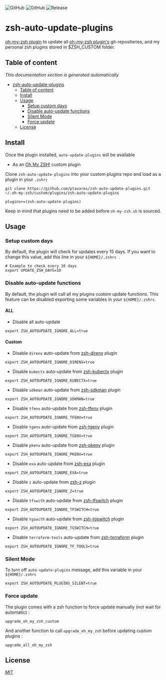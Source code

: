 ![GitHub](https://img.shields.io/github/license/ptavares/zsh-auto-update-plugins)
![GitHub](https://img.shields.io/github/license/ptavares/zsh-exa)
![Release](https://img.shields.io/badge/Release_version-0.3.0-blue)

# zsh-auto-update-plugins

[oh-my-zsh plugin](https://github.com/robbyrussell/oh-my-zsh) to update all [oh-my-zsh plugin's](https://github.com/robbyrussell/oh-my-zsh) git-repositories, and my personal zsh plugins stored in $ZSH_CUSTOM folder.

## Table of content

_This documentation section is generated automatically_

<!--TOC-->

- [zsh-auto-update-plugins](#zsh-auto-update-plugins)
  - [Table of content](#table-of-content)
  - [Install](#install)
  - [Usage](#usage)
    - [Setup custom days](#setup-custom-days)
    - [Disable auto-update functions](#disable-auto-update-functions)
    - [Silent Mode](#silent-mode)
    - [Force update](#force-update)
  - [License](#license)

<!--TOC-->

## Install

Once the plugin installed, `auto-update-plugins` will be available

- As an [Oh My ZSH!](https://github.com/robbyrussell/oh-my-zsh) custom plugin

Clone `zsh-auto-update-plugins` into your custom plugins repo and load as a plugin in your `.zshrc`

```shell script
git clone https://github.com/ptavares/zsh-auto-update-plugins.git ~/.oh-my-zsh/custom/plugins/zsh-auto-update-plugins
```

```shell script
plugins+=(zsh-auto-update-plugins)
```

Keep in mind that plugins need to be added before `oh-my-zsh.sh` is sourced.

## Usage

### Setup custom days

By default, the plugin will check for updates every 15 days. If you want to change this value, add this line in your `${HOME}/.zshrc `.

```shell script
# Example to check every 10 days
export UPDATE_ZSH_DAYS=10
```

### Disable auto-update functions

By default, the plugin will call all my plugins custom update functions.
This feature can be disabled exporting some variables in your `${HOME}/.zshrc`.

#### ALL

* Disable all auto-update

```shell script
export ZSH_AUTOUPDATE_IGNORE_ALL=true
```

#### Custom

* Disable `direnv` auto-update from [zsh-direnv](https://github.com/ptavares/zsh-direnv) plugin

```shell script
export ZSH_AUTOUPDATE_IGNORE_DIRENV=true
```

* Disable `kubectx` auto-update from [zsh-kubectx](https://github.com/ptavares/zsh-kubectx) plugin

```shell script
export ZSH_AUTOUPDATE_IGNORE_KUBECTX=true
```

* Disable `sdkman` auto-update from [zsh-sdkman](https://github.com/ptavares/zsh-sdkman) plugin

```shell script
export ZSH_AUTOUPDATE_IGNORE_SDKMAN=true
```

* Disable `tfenv` auto-update from [zsh-tfenv](https://github.com/ptavares/zsh-tfenv) plugin

```shell script
export ZSH_AUTOUPDATE_IGNORE_TFENV=true
```

* Disable `tgenv` auto-update from [zsh-tgenv](https://github.com/ptavares/zsh-tgenv) plugin

```shell script
export ZSH_AUTOUPDATE_IGNORE_TGENV=true
```

* Disable `pkenv` auto-update from [zsh-pkenv](https://github.com/ptavares/zsh-pkenv) plugin

```shell script
export ZSH_AUTOUPDATE_IGNORE_PKENV=true
```

* Disable `exa` auto-update from [zsh-exa](https://github.com/ptavares/zsh-exa) plugin

```shell script
export ZSH_AUTOUPDATE_IGNORE_EXA=true
```


* Disable `z` auto-update from [zsh-z](https://github.com/ptavares/zsh-z) plugin

```shell script
export ZSH_AUTOUPDATE_IGNORE_Z=true
```

* Disable `tfswith` auto-update from [zsh-tfswitch](https://github.com/ptavares/zsh-tfswitch) plugin

```shell script
export ZSH_AUTOUPDATE_IGNORE_TFSWITCH=true
```

* Disable `tgswith` auto-update from [zsh-tgswitch](https://github.com/ptavares/zsh-tgswitch) plugin

```shell script
export ZSH_AUTOUPDATE_IGNORE_TGSWITCH=true
```

* Disable `terraform-tools` auto-update from [zsh-terraform](https://github.com/ptavares/zsh-terraform) plugin

```shell script
export ZSH_AUTOUPDATE_IGNORE_TF_TOOLS=true
```

### Silent Mode

To turn off `auto-update-plugins` message, add this variable in your `${HOME}/.zshrc`

```shell script
export ZSH_AUTOUPDATE_PLUGINS_SILENT=true
```

### Force update

The plugin comes with a zsh function to force update manually (not wait for automatic) :

```shell script
upgrade_oh_my_zsh_custom
```

And another function to call `upgrade_oh_my_zsh` before updating custom plugins :

```shell script
upgrade_all_oh_my_zsh
```

## License

[MIT](LICENCE)
